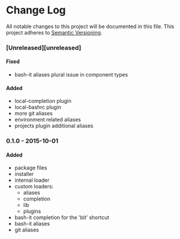 # Change Log
All notable changes to this project will be documented in this file.
This project adheres to [Semantic Versioning](http://semver.org/).

### [Unreleased][unreleased]

#### Fixed
- bash-it aliases plural issue in component types

#### Added
- local-completion plugin
- local-bashrc plugin
- more git aliases
- environment related aliases
- projects plugin additional aliases

### 0.1.0 - 2015-10-01
#### Added
- package files
- installer
- internal loader
- custom loaders:
    * aliases
    * completion
    * lib
    * plugins
- bash-it completion for the 'bit' shortcut
- bash-it aliases
- git aliases